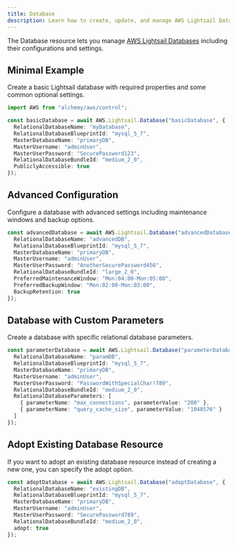 ```yaml
---
title: Database
description: Learn how to create, update, and manage AWS Lightsail Databases using Alchemy Cloud Control.
---
```


The Database resource lets you manage [AWS Lightsail Databases](https://docs.aws.amazon.com/lightsail/latest/userguide/) including their configurations and settings.

## Minimal Example

Create a basic Lightsail database with required properties and some common optional settings.

```ts
import AWS from "alchemy/aws/control";

const basicDatabase = await AWS.Lightsail.Database("basicDatabase", {
  RelationalDatabaseName: "myDatabase",
  RelationalDatabaseBlueprintId: "mysql_5_7",
  MasterDatabaseName: "primaryDB",
  MasterUsername: "adminUser",
  MasterUserPassword: "SecurePassword123",
  RelationalDatabaseBundleId: "medium_2_0",
  PubliclyAccessible: true
});
```

## Advanced Configuration

Configure a database with advanced settings including maintenance windows and backup options.

```ts
const advancedDatabase = await AWS.Lightsail.Database("advancedDatabase", {
  RelationalDatabaseName: "advancedDB",
  RelationalDatabaseBlueprintId: "mysql_5_7",
  MasterDatabaseName: "primaryDB",
  MasterUsername: "adminUser",
  MasterUserPassword: "AnotherSecurePassword456",
  RelationalDatabaseBundleId: "large_2_0",
  PreferredMaintenanceWindow: "Mon:04:00-Mon:05:00",
  PreferredBackupWindow: "Mon:02:00-Mon:03:00",
  BackupRetention: true
});
```

## Database with Custom Parameters

Create a database with specific relational database parameters.

```ts
const parameterDatabase = await AWS.Lightsail.Database("parameterDatabase", {
  RelationalDatabaseName: "paramDB",
  RelationalDatabaseBlueprintId: "mysql_5_7",
  MasterDatabaseName: "primaryDB",
  MasterUsername: "adminUser",
  MasterUserPassword: "PasswordWithSpecialChar!789",
  RelationalDatabaseBundleId: "medium_2_0",
  RelationalDatabaseParameters: [
    { parameterName: "max_connections", parameterValue: "200" },
    { parameterName: "query_cache_size", parameterValue: "1048576" }
  ]
});
```

## Adopt Existing Database Resource

If you want to adopt an existing database resource instead of creating a new one, you can specify the adopt option.

```ts
const adoptDatabase = await AWS.Lightsail.Database("adoptDatabase", {
  RelationalDatabaseName: "existingDB",
  RelationalDatabaseBlueprintId: "mysql_5_7",
  MasterDatabaseName: "primaryDB",
  MasterUsername: "adminUser",
  MasterUserPassword: "SecurePassword789",
  RelationalDatabaseBundleId: "medium_2_0",
  adopt: true
});
```